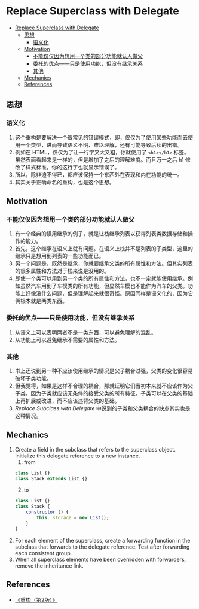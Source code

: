 # Replace Superclass with Delegate

<!-- TOC -->

- [Replace Superclass with Delegate](#replace-superclass-with-delegate)
    - [思想](#思想)
        - [语义化](#语义化)
    - [Motivation](#motivation)
        - [不能仅仅因为想用一个类的部分功能就认人做父](#不能仅仅因为想用一个类的部分功能就认人做父)
        - [委托的优点——只是使用功能，但没有继承关系](#委托的优点只是使用功能但没有继承关系)
        - [其他](#其他)
    - [Mechanics](#mechanics)
    - [References](#references)

<!-- /TOC -->


## 思想
### 语义化
1. 这个重构是要解决一个很常见的错误模式，即，仅仅为了使用某些功能而去使用一个类型，进而导致语义不明、难以理解，还有可能导致后续的出错。
2. 例如在 HTML，仅仅为了让一行字又大又粗，你就使用了 `<h1></h1>` 标签。虽然表面看起来是一样的，但是增加了之后的理解难度。而且万一之后 h1 修改了样式标准，你的这行字也就显示错误了。
3. 所以，除非迫不得已，都应该保持一个东西外在表现和内在功能的统一。
4. 其实关于正确命名的重构，也是这个思想。


## Motivation
### 不能仅仅因为想用一个类的部分功能就认人做父
1. 有一个经典的误用继承的例子，就是让栈继承列表以获得列表类数据存储和操作的能力。
2. 首先，这个继承在语义上就有问题。在语义上栈并不是列表的子类型，这里的继承只是想用到列表的一些功能而已。
3. 另一个问题是，既然是继承，你就要继承父类的所有属性和方法。但其实列表的很多属性和方法对于栈来说是没用的。 
4. 即使一个类可以用到另一个类的所有属性和方法，也不一定就能使用继承。例如虽然汽车用到了车模类的所有功能，但显然车模也不能作为汽车的父类。功能上好像没什么问题，但是理解起来就很奇怪。原因同样是语义化的，因为它俩根本就是两类东西。


### 委托的优点——只是使用功能，但没有继承关系
1. 从语义上可以表明两者不是一类东西，可以避免理解的混乱。
2. 从功能上可以避免继承不需要的属性和方法。

### 其他
1. 书上还说到另一种不应该使用继承的情况是父子耦合过强，父类的变化很容易破坏子类功能。
2. 但我觉得，如果是这样不合理的耦合，那就证明它们当初本来就不应该作为父子类。因为子类就应该无条件的接受父类的所有特征。子类可以在父类的基础上再扩展或改进，而不应该违背父类的基础。
3. *Replace Subclass with Delegate* 中说到的子类和父类耦合的缺点其实也是这种情况。


## Mechanics
1. Create a field in the subclass that refers to the superclass object. Initialize this delegate reference to a new instance. 
    1. from
    ```js
    class List {}
    class Stack extends List {}
    ```
    2. to
    ```js
    class List {}
    class Stack {
        constructor () {
            this._storage = new List();
        }
    }
    ```
2. For each element of the superclass, create a forwarding function in the subclass that forwards to the delegate reference. Test after forwarding each consistent group.
3. When all superclass elements have been overridden with forwarders, remove the inheritance link.
    

## References
* [《重构（第2版）》](https://book.douban.com/subject/33400354/)
